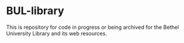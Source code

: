 # BUL-library
This is repository for code in progress or being archived for the Bethel University Library and its web resources.
